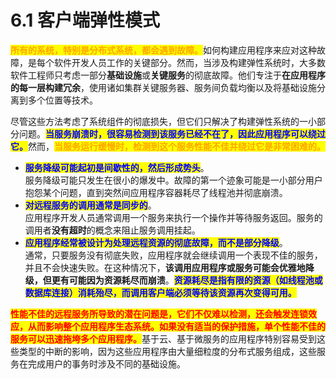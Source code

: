 # 6.1 客户端弹性模式

<mark style="color:orange;">**所有的系统，特别是分布式系统，都会遇到故障。**</mark>如何构建应用程序来应对这种故障，是每个软件开发人员工作的关键部分。然而，当涉及构建弹性系统时，大多数软件工程师只考虑一部分**基础设施**或**关键服务**的彻底故障。他们专注于**在应用程序的每一层构建冗余**，使用诸如集群关键服务器、服务间负载均衡以及将基础设施分离到多个位置等技术。

尽管这些方法考虑了系统组件的彻底损失，但它们只解决了构建弹性系统的一小部分问题。<mark style="color:blue;">**当服务崩溃时，很容易检测到该服务已经不在了，因此应用程序可以绕过它。**</mark>然而，<mark style="color:orange;">**当服务运行缓慢时，检测到这个服务性能不佳并绕过它是非常困难的。**</mark>

* <mark style="color:blue;">**服务降级可能起初是间歇性的，然后形成势头**</mark>。\
  服务降级可能只发生在很小的爆发中。故障的第一个迹象可能是一小部分用户抱怨某个问题，直到突然间应用程序容器耗尽了线程池并彻底崩溃。
* <mark style="color:blue;">**对远程服务的调用通常是同步的**</mark>。\
  应用程序开发人员通常调用一个服务来执行一个操作并等待服务返回。服务的调用者**没有超时**的概念来阻止服务调用挂起。
* <mark style="color:blue;">**应用程序经常被设计为处理远程资源的彻底故障，而不是部分降级**</mark>。\
  通常，只要服务没有彻底失败，应用程序就会继续调用一个表现不佳的服务，并且不会快速失败。在这种情况下，**该调用应用程序或服务可能会优雅地降级，但更有可能因为资源耗尽而崩溃**。<mark style="color:blue;">**资源耗尽是指有限的资源（如线程池或数据库连接）消耗殆尽，而调用客户端必须等待该资源再次变得可用。**</mark>

<mark style="color:red;">**性能不佳的远程服务所导致的潜在问题是，它们不仅难以检测，还会触发连锁效应，从而影响整个应用程序生态系统。如果没有适当的保护措施，单个性能不佳的服务可以迅速拖垮多个应用程序。**</mark>基于云、基于微服务的应用程序特别容易受到这些类型的中断的影响，因为这些应用程序由大量细粒度的分布式服务组成，这些服务在完成用户的事务时涉及不同的基础设施。
